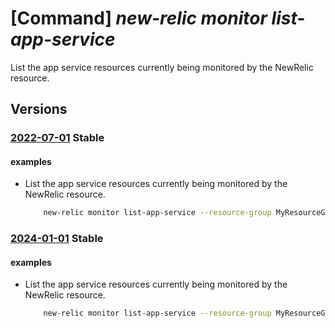 # [Command] _new-relic monitor list-app-service_

List the app service resources currently being monitored by the NewRelic resource.

## Versions

### [2022-07-01](/Resources/mgmt-plane/L3N1YnNjcmlwdGlvbnMve30vcmVzb3VyY2Vncm91cHMve30vcHJvdmlkZXJzL25ld3JlbGljLm9ic2VydmFiaWxpdHkvbW9uaXRvcnMve30vbGlzdGFwcHNlcnZpY2Vz/2022-07-01.xml) **Stable**

<!-- mgmt-plane /subscriptions/{}/resourcegroups/{}/providers/newrelic.observability/monitors/{}/listappservices 2022-07-01 -->

#### examples

- List the app service resources currently being monitored by the NewRelic resource.
    ```bash
        new-relic monitor list-app-service --resource-group MyResourceGroup --monitor-name MyNewRelicMonitor --user-email UserEmail@123.com --azure-resource-ids MyAzureResourceIds
    ```

### [2024-01-01](/Resources/mgmt-plane/L3N1YnNjcmlwdGlvbnMve30vcmVzb3VyY2Vncm91cHMve30vcHJvdmlkZXJzL25ld3JlbGljLm9ic2VydmFiaWxpdHkvbW9uaXRvcnMve30vbGlzdGFwcHNlcnZpY2Vz/2024-01-01.xml) **Stable**

<!-- mgmt-plane /subscriptions/{}/resourcegroups/{}/providers/newrelic.observability/monitors/{}/listappservices 2024-01-01 -->

#### examples

- List the app service resources currently being monitored by the NewRelic resource.
    ```bash
        new-relic monitor list-app-service --resource-group MyResourceGroup --monitor-name MyNewRelicMonitor --user-email UserEmail@123.com --azure-resource-ids MyAzureResourceIds
    ```
